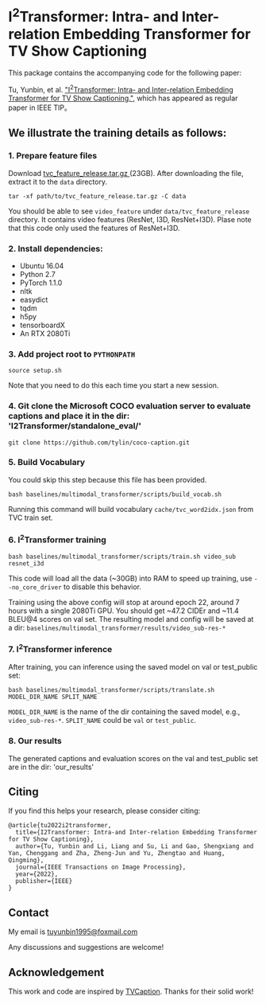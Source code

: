 # I<sup>2</sup>Transformer: Intra- and Inter-relation Embedding Transformer for TV Show Captioning
This package contains the accompanying code for the following paper:

Tu, Yunbin, et al. ["I<sup>2</sup>Transformer: Intra- and Inter-relation Embedding Transformer for TV Show Captioning."](https://ieeexplore.ieee.org/stamp/stamp.jsp?tp=&arnumber=9738841), which has appeared as regular paper in IEEE TIP。 

## We illustrate the training details as follows:

### 1. Prepare feature files
Download [tvc_feature_release.tar.gz ](https://drive.google.com/file/d/1bSjxbKSxp1qEBCSwAmk8YlkRl1ztgrWO/view?usp=sharing) (23GB).
After downloading the file, extract it to the `data` directory.
```
tar -xf path/to/tvc_feature_release.tar.gz -C data
```
You should be able to see `video_feature` under `data/tvc_feature_release` directory. 
It contains video features (ResNet, I3D, ResNet+I3D). Plase note that this code only used the features of ResNet+I3D.


### 2. Install dependencies:
- Ubuntu 16.04
- Python 2.7
- PyTorch 1.1.0
- nltk
- easydict
- tqdm
- h5py
- tensorboardX
- An RTX 2080Ti

### 3. Add project root to `PYTHONPATH`
```
source setup.sh
```
Note that you need to do this each time you start a new session.


### 4. Git clone the Microsoft COCO evaluation server to evaluate captions and place it in the dir: 'I2Transformer/standalone_eval/'
```
git clone https://github.com/tylin/coco-caption.git
```

### 5. Build Vocabulary
You could skip this step because this file has been provided.
```
bash baselines/multimodal_transformer/scripts/build_vocab.sh
```
Running this command will build vocabulary `cache/tvc_word2idx.json` from TVC train set. 
 
### 6. I<sup>2</sup>Transformer training
```
bash baselines/multimodal_transformer/scripts/train.sh video_sub resnet_i3d
```
This code will load all the data (~30GB) into RAM to speed up training,
use `--no_core_driver` to disable this behavior. 

Training using the above config will stop at around epoch 22, around 7 hours with a single 2080Ti GPU.
You should get ~47.2 CIDEr and ~11.4 BLEU@4 scores on val set. 
The resulting model and config will be saved at a dir: `baselines/multimodal_transformer/results/video_sub-res-*`

### 7. I<sup>2</sup>Transformer inference
After training, you can inference using the saved model on val or test_public set:
```
bash baselines/multimodal_transformer/scripts/translate.sh MODEL_DIR_NAME SPLIT_NAME
```
`MODEL_DIR_NAME` is the name of the dir containing the saved model, 
e.g., `video_sub-res-*`.  `SPLIT_NAME` could be `val` or `test_public`. 

### 8. Our results 
The generated captions and evaluation scores on the val and test_public set are in the dir: 'our_results'

## Citing
If you find this helps your research, please consider citing:
```
@article{tu2022i2transformer,
  title={I2Transformer: Intra-and Inter-relation Embedding Transformer for TV Show Captioning},
  author={Tu, Yunbin and Li, Liang and Su, Li and Gao, Shengxiang and Yan, Chenggang and Zha, Zheng-Jun and Yu, Zhengtao and Huang, Qingming},
  journal={IEEE Transactions on Image Processing},
  year={2022},
  publisher={IEEE}
}
```

## Contact
My email is tuyunbin1995@foxmail.com

Any discussions and suggestions are welcome!


## Acknowledgement
This work and code are inspired by [TVCaption](https://github.com/jayleicn/TVCaption). Thanks for their solid work!
